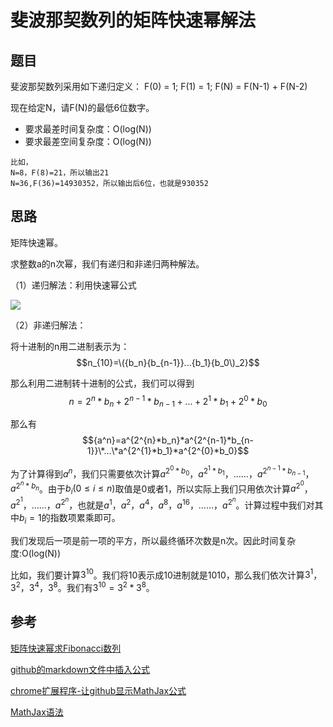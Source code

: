 # 斐波那契数列的矩阵快速幂解法
## 题目

斐波那契数列采用如下递归定义：
F(0) = 1;
F(1) = 1;
F(N) = F(N-1) + F(N-2)

现在给定N，请F(N)的最低6位数字。

 - 要求最差时间复杂度：O(log(N))
 - 要求最差空间复杂度：O(log(N))
```
比如，
N=8，F(8)=21，所以输出21
N=36,F(36)=14930352，所以输出后6位，也就是930352
```

## 思路

矩阵快速幂。

求整数a的n次幂，我们有递归和非递归两种解法。

（1）递归解法：利用快速幂公式

<img src="https://github.com/fangrui006/Algorithm-Data-Structure/blob/master/resources/pic/%E5%BF%AB%E9%80%9F%E5%B9%82%E5%85%AC%E5%BC%8F.png" style="border:none;">


（2）非递归解法：

将十进制的n用二进制表示为：
$$n_{10}=\({b_n}{b_{n-1}}...{b_1}{b_0\)_2}$$

那么利用二进制转十进制的公式，我们可以得到
$$n=2^{n}*b_{n}+2^{n-1}*b_{n-1}+...+2^{1}*b_{1}+2^{0}*b_{0}$$

那么有
$${a^n}=a^{2^{n}*b_n}*a^{2^{n-1}*b_{n-1}}\*...\*a^{2^{1}*b_1}*a^{2^{0}*b_0}$$

为了计算得到$a^n$，我们只需要依次计算$a^{2^{0}*b_0}$，$a^{2^{1}*b_1}$，……，$a^{2^{n-1}*b_{n-1}}$，$a^{2^{n}*b_n}$。由于$b_i (0 \le {i} \le {n})$取值是0或者1，所以实际上我们只用依次计算$a^{2^{0}}$，$a^{2^{1}}$，……，$a^{2^{n}}$，也就是$a^{1}$，$a^{2}$，$a^{4}$，$a^{8}$，$a^{16}$，……，$a^{2^{n}}$。计算过程中我们对其中$b_i=1$的指数项累乘即可。

我们发现后一项是前一项的平方，所以最终循环次数是n次。因此时间复杂度:O(log(N))

比如，我们要计算$3^10$。我们将10表示成10进制就是1010，那么我们依次计算$3^1$，$3^2$，$3^4$，$3^8$。我们有$3^10=3^{2}*3^8$。

## 参考

[矩阵快速幂求Fibonacci数列](http://www.cnblogs.com/dongsheng/archive/2013/06/02/3114073.html)

[github的markdown文件中插入公式](http://www.wanguanglu.com/2016/07/18/github-markdown-equation/)

[chrome扩展程序-让github显示MathJax公式](http://www.wanguanglu.com/2016/07/18/github-markdown-equation/)

[MathJax语法](http://mlworks.cn/posts/introduction-to-mathjax-and-latex-expression/)
